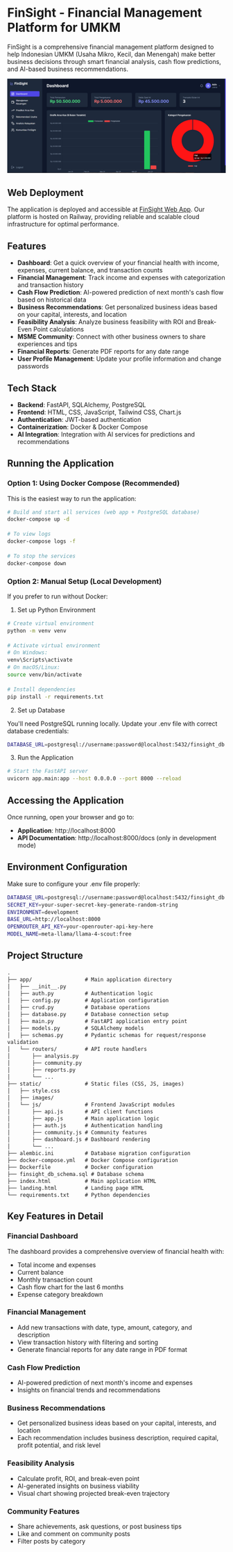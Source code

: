 # FinSight - Financial Management Platform for UMKM

FinSight is a comprehensive financial management platform designed to help Indonesian UMKM (Usaha Mikro, Kecil, dan Menengah) make better business decisions through smart financial analysis, cash flow predictions, and AI-based business recommendations.

![FinSight](static/images/image.png)

## Web Deployment

The application is deployed and accessible at [FinSight Web App](https://finsight.up.railway.app/). Our platform is hosted on Railway, providing reliable and scalable cloud infrastructure for optimal performance.

## Features


- **Dashboard**: Get a quick overview of your financial health with income, expenses, current balance, and transaction counts
- **Financial Management**: Track income and expenses with categorization and transaction history
- **Cash Flow Prediction**: AI-powered prediction of next month's cash flow based on historical data
- **Business Recommendations**: Get personalized business ideas based on your capital, interests, and location
- **Feasibility Analysis**: Analyze business feasibility with ROI and Break-Even Point calculations
- **MSME Community**: Connect with other business owners to share experiences and tips
- **Financial Reports**: Generate PDF reports for any date range
- **User Profile Management**: Update your profile information and change passwords

## Tech Stack

- **Backend**: FastAPI, SQLAlchemy, PostgreSQL
- **Frontend**: HTML, CSS, JavaScript, Tailwind CSS, Chart.js
- **Authentication**: JWT-based authentication
- **Containerization**: Docker & Docker Compose
- **AI Integration**: Integration with AI services for predictions and recommendations

## Running the Application

### Option 1: Using Docker Compose (Recommended)

This is the easiest way to run the application:

```bash
# Build and start all services (web app + PostgreSQL database)
docker-compose up -d

# To view logs
docker-compose logs -f

# To stop the services
docker-compose down
```

### Option 2: Manual Setup (Local Development)

If you prefer to run without Docker:

1. Set up Python Environment

```bash
# Create virtual environment
python -m venv venv

# Activate virtual environment
# On Windows:
venv\Scripts\activate
# On macOS/Linux:
source venv/bin/activate

# Install dependencies
pip install -r requirements.txt
```

2. Set up Database

You'll need PostgreSQL running locally. Update your .env file with correct database credentials:

```bash
DATABASE_URL=postgresql://username:password@localhost:5432/finsight_db
```

3. Run the Application

```bash
# Start the FastAPI server
uvicorn app.main:app --host 0.0.0.0 --port 8000 --reload
```

## Accessing the Application

Once running, open your browser and go to:
- **Application**: http://localhost:8000
- **API Documentation**: http://localhost:8000/docs (only in development mode)

## Environment Configuration

Make sure to configure your .env file properly:

```bash
DATABASE_URL=postgresql://username:password@localhost:5432/finsight_db
SECRET_KEY=your-super-secret-key-generate-random-string
ENVIRONMENT=development
BASE_URL=http://localhost:8000
OPENROUTER_API_KEY=your-openrouter-api-key-here
MODEL_NAME=meta-llama/llama-4-scout:free
```

## Project Structure

```
.
├── app/                 # Main application directory
│   ├── __init__.py
│   ├── auth.py          # Authentication logic
│   ├── config.py        # Application configuration
│   ├── crud.py          # Database operations
│   ├── database.py      # Database connection setup
│   ├── main.py          # FastAPI application entry point
│   ├── models.py        # SQLAlchemy models
│   ├── schemas.py       # Pydantic schemas for request/response validation
│   └── routers/         # API route handlers
│       ├── analysis.py
│       ├── community.py
│       ├── reports.py
│       └── ...
├── static/              # Static files (CSS, JS, images)
│   ├── style.css
│   ├── images/
│   └── js/              # Frontend JavaScript modules
│       ├── api.js       # API client functions
│       ├── app.js       # Main application logic
│       ├── auth.js      # Authentication handling
│       ├── community.js # Community features
│       ├── dashboard.js # Dashboard rendering
│       └── ...
├── alembic.ini          # Database migration configuration
├── docker-compose.yml   # Docker Compose configuration
├── Dockerfile           # Docker configuration
├── finsight_db_schema.sql # Database schema
├── index.html           # Main application HTML
├── landing.html         # Landing page HTML
└── requirements.txt     # Python dependencies
```

## Key Features in Detail

### Financial Dashboard
The dashboard provides a comprehensive overview of financial health with:
- Total income and expenses
- Current balance
- Monthly transaction count
- Cash flow chart for the last 6 months
- Expense category breakdown

### Financial Management
- Add new transactions with date, type, amount, category, and description
- View transaction history with filtering and sorting
- Generate financial reports for any date range in PDF format

### Cash Flow Prediction
- AI-powered prediction of next month's income and expenses
- Insights on financial trends and recommendations

### Business Recommendations
- Get personalized business ideas based on your capital, interests, and location
- Each recommendation includes business description, required capital, profit potential, and risk level

### Feasibility Analysis
- Calculate profit, ROI, and break-even point
- AI-generated insights on business viability
- Visual chart showing projected break-even trajectory

### Community Features
- Share achievements, ask questions, or post business tips
- Like and comment on community posts
- Filter posts by category

